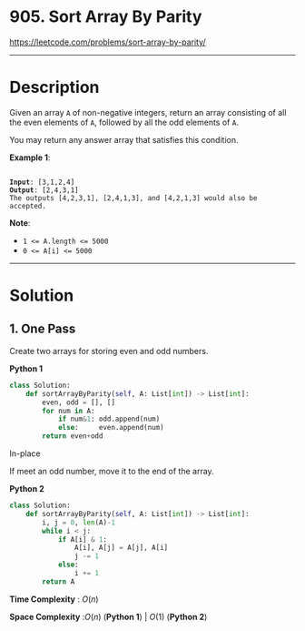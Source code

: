 # 905. Sort Array By Parity

https://leetcode.com/problems/sort-array-by-parity/

---

# Description

Given an array `A` of non-negative integers, return an array consisting of all the even elements of `A`, followed by all the odd elements of `A`.

You may return any answer array that satisfies this condition.

**Example 1**:

<pre><code>
<b>Input</b>: [3,1,2,4]
<b>Output</b>: [2,4,3,1]
The outputs [4,2,3,1], [2,4,1,3], and [4,2,1,3] would also be accepted.
</code></pre>

**Note**:

- `1 <= A.length <= 5000`
- `0 <= A[i] <= 5000`

---

# Solution

## 1. One Pass

Create two arrays for storing even and odd numbers.

**Python 1**
```python
class Solution:
    def sortArrayByParity(self, A: List[int]) -> List[int]:
        even, odd = [], []
        for num in A:
            if num&1: odd.append(num)
            else:     even.append(num)
        return even+odd
```

In-place

If meet an odd number, move it to the end of the array.

**Python 2**
```python
class Solution:
    def sortArrayByParity(self, A: List[int]) -> List[int]:
        i, j = 0, len(A)-1
        while i < j:
            if A[i] & 1:
                A[i], A[j] = A[j], A[i]
                j -= 1
            else:
                i += 1
        return A
```

**Time Complexity** : $O(n)$

**Space Complexity** :$O(n)$ (**Python 1**) | $O(1)$ (**Python 2**)